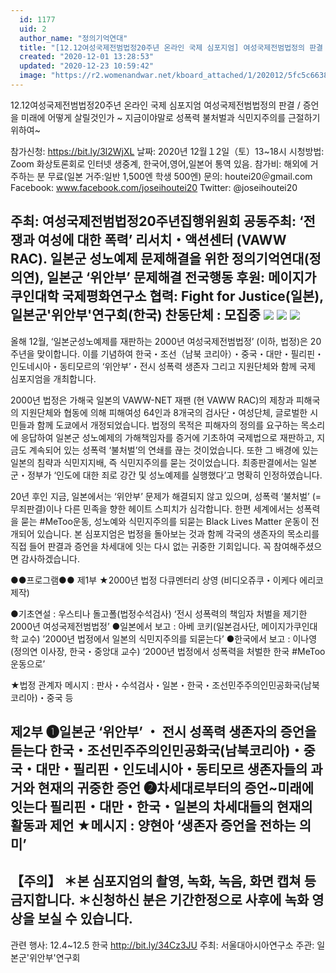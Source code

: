 ```yaml
---
  id: 1177
  uid: 2
  author_name: "정의기억연대"
  title: "[12.12여성국제전범법정20주년 온라인 국제 심포지엄] 여성국제전범법정의 판결 / 증언을 미래에 어떻게 살릴것인가 ~ 지금이야말로 성폭력 불처벌과 식민지주의를 근절하기 위하여~"
  created: "2020-12-01 13:28:53"
  updated: "2020-12-23 10:59:42"
  image: "https://r2.womenandwar.net/kboard_attached/1/202012/5fc5c6638e2865473003.jpg"
---
```

12.12여성국제전범법정20주년 온라인 국제 심포지엄 
여성국제전범법정의 판결 / 증언을 미래에 어떻게 살릴것인가 ~ 지금이야말로 성폭력 불처벌과 식민지주의를 근절하기 위하여~

참가신청: https://bit.ly/3l2WjXL
날짜: 2020년 12월１2일（토）13~18시
시청방법: Zoom 화상토론회로 인터넷 생중계, 한국어,영어,일본어 통역 있음.
참가비: 해외에 거주하는 분 무료(일본 거주:일반 1,500엔 학생 500엔)
문의: houtei20＠gmail.com
Facebook: www.facebook.com/joseihoutei20
Twitter: @joseihoutei20

주최: 여성국제전범법정20주년집행위원회
공동주최: ‘전쟁과 여성에 대한 폭력’ 리서치・액션센터 (VAWW RAC). 일본군 성노예제 문제해결을 위한 정의기억연대(정의연), 일본군 ‘위안부’ 문제해결 전국행동
후원: 메이지가쿠인대학 국제평화연구소
협력: Fight for Justice(일본), 일본군'위안부'연구회(한국)
찬동단체 : 모집중
 ![](https://r2.womenandwar.net/kboard_attached/1/202012/5fc5c6638e2865473003.jpg)
 ![](https://r2.womenandwar.net/kboard_attached/1/202012/5fc5c6638a4998355690.jpg) 
![](https://r2.womenandwar.net/kboard_attached/1/202012/5fc5c66384f404319022.jpg)
---------------------------------------------------

 올해 12월, ‘일본군성노예제를 재판하는 2000년 여성국제전범법정’ (이하, 법정)은 20주년을 맞이합니다. 이를 기념하여 한국・조선（남북 코리아）・중국・대만・필리핀・인도네시아・동티모르의 ‘위안부’・전시 성폭력 생존자 그리고 지원단체와 함께 국제 심포지엄을 개최합니다.

 2000년 법정은 가해국 일본의 VAWW-NET 재팬 (현 VAWW RAC)의 제창과 피해국의 지원단체와 협동에 의해 피해여성 64인과 8개국의 검사단・여성단체, 글로벌한 시민들과 함께 도쿄에서 개정되었습니다. 법정의 목적은 피해자의 정의를 요구하는 목소리에 응답하여 일본군 성노예제의 가해책임자를 증거에 기초하여 국제법으로 재판하고, 지금도 계속되어 있는 성폭력 ‘불처벌’의 연쇄를 끊는 것이었습니다. 또한 그 배경에 있는 일본의 침략과 식민지지배, 즉 식민지주의를 묻는 것이었습니다. 최종판결에서는 일본군・정부가 ‘인도에 대한 죄로 강간 및 성노예제를 실행했다’고 명확히 인정하였습니다.

 20년 후인 지금, 일본에서는 ‘위안부’ 문제가 해결되지 않고 있으며, 성폭력 ‘불처벌’ (=무죄판결)이나 다른 민족을 향한 헤이트 스피치가 심각합니다. 한편 세계에서는 성폭력을 묻는 #MeToo운동, 성노예와 식민지주의를 되묻는 Black Lives Matter 운동이 전개되어 있습니다. 본 심포지엄은 법정을 돌아보는 것과 함께 각국의 생존자의 목소리를 직접 들어 판결과 증언을 차세대에 잇는 다시 없는 귀중한 기회입니다. 꼭 참여해주셨으면 감사하겠습니다.

●●프로그램●●
제1부
★2000년 법정 다큐멘터리 상영 (비디오쥬쿠・이케다 에리코 제작)

●기초연설 : 우스티나 돌고폴(법정수석검사)
 ‘전시 성폭력의 책임자 처벌을 제기한 2000년 여성국제전범법정’
●일본에서 보고 : 아베 코키(일본검사단, 메이지가쿠인대학 교수)
 ’2000년 법정에서 일본의 식민지주의를 되묻는다’
●한국에서 보고 : 이나영(정의연 이사장, 한국・중앙대 교수)
 ‘2000년 법정에서 성폭력을 처벌한 한국 #MeToo운동으로’

★법정 관계자 메시지 : 판사・수석검사・일본・한국・조선민주주의인민공화국(남북코리아)・중국 등


제2부
❶일본군 ‘위안부’ ・ 전시 성폭력 생존자의 증언을 듣는다
 한국・조선민주주의인민공화국(남북코리아)・중국・대만・필리핀・인도네시아・동티모르 생존자들의 과거와 현재의 귀중한 증언
❷차세대로부터의 증언~미래에 잇는다
 필리핀・대만・한국・일본의 차세대들의 현재의 활동과 제언
★메시지 : 양현아 ‘생존자 증언을 전하는 의미’
---------------------------------------------------
【주의】
＊본 심포지엄의 촬영, 녹화, 녹음, 화면 캡쳐 등 금지합니다.
＊신청하신 분은 기간한정으로 사후에 녹화 영상을 보실 수 있습니다.
---------------------------------------------------


관련 행사: 12.4~12.5 한국 http://bit.ly/34Cz3JU
주최: 서울대아시아연구소 
주관: 일본군'위안부'연구회